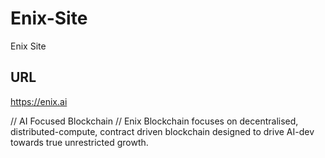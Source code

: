# Enix-Site
Enix  Site

## URL 
https://enix.ai

// AI Focused Blockchain
// Enix Blockchain focuses on decentralised,  distributed-compute, contract driven blockchain designed to drive AI-dev towards true unrestricted growth.
